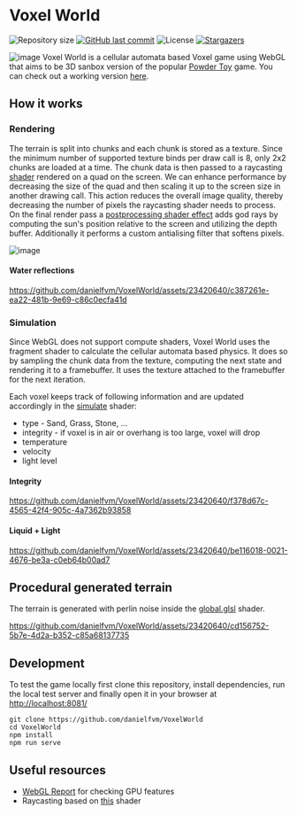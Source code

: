 # Voxel World
![Repository size](https://img.shields.io/github/repo-size/danielfvm/VoxelWorld?color=39d45f) 
[![GitHub last commit](https://img.shields.io/github/last-commit/danielfvm/VoxelWorld?color=39d45f)](https://github.com/danielfvm/VoxelWorld/commits/master) 
![License](https://img.shields.io/badge/license-MIT-39d45f) 
[![Stargazers](https://img.shields.io/github/stars/danielfvm/VoxelWorld?color=39d45f&logo=github)](https://github.com/danielfvm/VoxelWorld/stargazers)

![image](https://github.com/danielfvm/VoxelWorld/assets/23420640/ef091050-0a01-48c2-a530-053ac0f74bda)
Voxel World is a cellular automata based Voxel game using WebGL that aims to be 3D sanbox version of the popular [Powder Toy](https://powdertoy.co.uk/) game. You can check out a working version [here](https://danielfvm.github.io/VoxelWorld/).

## How it works
### Rendering
The terrain is split into chunks and each chunk is stored as a texture. Since the minimum number of supported texture binds per draw call is 8, only 2x2 chunks are loaded at a time. The chunk data is then passed to a raycasting [shader](/res/world.fs.glsl) rendered on a quad on the screen. We can enhance performance by decreasing the size of the quad and then scaling it up to the screen size in another drawing call. This action reduces the overall image quality, thereby decreasing the number of pixels the raycasting shader needs to process. On the final render pass a [postprocessing shader effect](/res/screen.glsl) adds god rays by computing the sun's position relative to the screen and utilizing the depth buffer. Additionally it performs a custom antialising filter that softens pixels.

![image](https://github.com/danielfvm/VoxelWorld/assets/23420640/a19903bf-5e26-43ff-8bcd-19ac0e354872)

#### Water reflections

https://github.com/danielfvm/VoxelWorld/assets/23420640/c387261e-ea22-481b-9e69-c86c0ecfa41d




### Simulation
Since WebGL does not support compute shaders, Voxel World uses the fragment shader to calculate the cellular automata based physics. It does so by sampling the chunk data from the texture, computing the next state and rendering it to a framebuffer. It uses the texture attached to the framebuffer for the next iteration.

Each voxel keeps track of following information and are updated accordingly in the [simulate](res/simulate.fs.glsl) shader:
* type - Sand, Grass, Stone, ...
* integrity - if voxel is in air or overhang is too large, voxel will drop
* temperature
* velocity
* light level

#### Integrity 

https://github.com/danielfvm/VoxelWorld/assets/23420640/f378d67c-4565-42f4-905c-4a7362b93858

#### Liquid + Light

https://github.com/danielfvm/VoxelWorld/assets/23420640/be116018-0021-4676-be3a-c0eb64b00ad7



## Procedural generated terrain
The terrain is generated with perlin noise inside the [global.glsl](/res/global.glsl#L240) shader.

https://github.com/danielfvm/VoxelWorld/assets/23420640/cd156752-5b7e-4d2a-b352-c85a68137735

## Development
To test the game locally first clone this repository, install dependencies, run the local test server and finally open it in your browser at [http://localhost:8081/](http://localhost:8081/)
```
git clone https://github.com/danielfvm/VoxelWorld
cd VoxelWorld
npm install
npm run serve
```



## Useful resources
* [WebGL Report](https://webglreport.com/?v=2) for checking GPU features
* Raycasting based on [this](https://www.shadertoy.com/view/4dX3zl) shader
